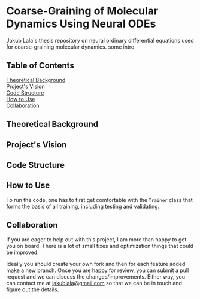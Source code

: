 # Coarse-Graining of Molecular Dynamics Using Neural ODEs
Jakub Lala's thesis repository on neural ordinary differential equations used for coarse-graining molecular dynamics.
some intro

## Table of Contents
[Theoretical Background](#theory) <br>
[Project's Vision](#vision) <br>
[Code Structure](#code) <br>
[How to Use](#howto) <br>
[Collaboration](#collab) <br>


## Theoretical Background <a name="theory"></a>

## Project's Vision <a name="vision"></a>

## Code Structure <a name="code"></a>

## How to Use <a name="howto"></a>
To run the code, one has to first get comfortable with the `Trainer` class that forms the basis of all training, including testing and validating.



## Collaboration <a name="collab"></a>
If you are eager to help out with this project, I am more than happy to get you on board. There is a lot of small fixes and optimization things that could be improved. 

Ideally you should create your own fork and then for each feature added make a new branch. Once you are happy for review, you can submit a pull request and we can discuss the changes/improvements. Either way, you can contact me at <a href="mailto:jakublala@gmail.com">jakublala@gmail.com</a> so that we can be in touch and figure out the details. 
